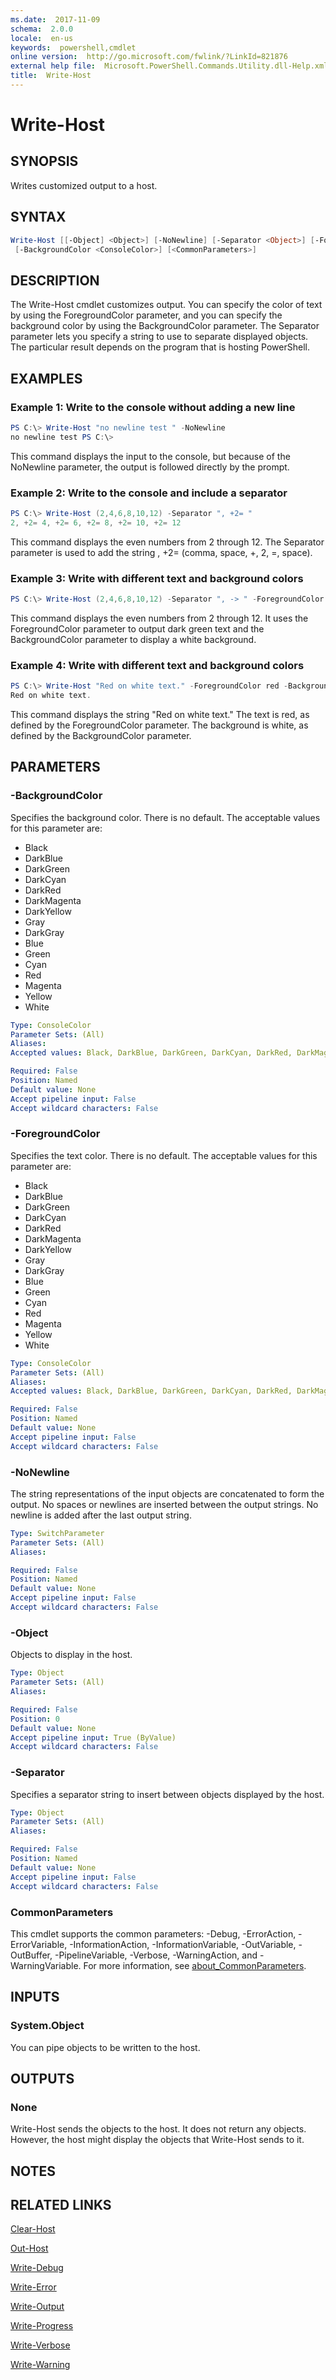 ```yaml
---
ms.date:  2017-11-09
schema:  2.0.0
locale:  en-us
keywords:  powershell,cmdlet
online version:  http://go.microsoft.com/fwlink/?LinkId=821876
external help file:  Microsoft.PowerShell.Commands.Utility.dll-Help.xml
title:  Write-Host
---
```


# Write-Host

## SYNOPSIS

Writes customized output to a host.

## SYNTAX

```powershell
Write-Host [[-Object] <Object>] [-NoNewline] [-Separator <Object>] [-ForegroundColor <ConsoleColor>]
 [-BackgroundColor <ConsoleColor>] [<CommonParameters>]
```

## DESCRIPTION

The Write-Host cmdlet customizes output.
You can specify the color of text by using the ForegroundColor parameter, and you can specify the background color by using the BackgroundColor parameter.
The Separator parameter lets you specify a string to use to separate displayed objects.
The particular result depends on the program that is hosting PowerShell.

## EXAMPLES

### Example 1: Write to the console without adding a new line

```powershell
PS C:\> Write-Host "no newline test " -NoNewline
no newline test PS C:\>
```

This command displays the input to the console, but because of the NoNewline parameter, the output is followed directly by the prompt.

### Example 2: Write to the console and include a separator

```powershell
PS C:\> Write-Host (2,4,6,8,10,12) -Separator ", +2= "
2, +2= 4, +2= 6, +2= 8, +2= 10, +2= 12
```

This command displays the even numbers from 2 through 12.
The Separator parameter is used to add the string , +2= (comma, space, +, 2, =, space).

### Example 3: Write with different text and background colors

```powershell
PS C:\> Write-Host (2,4,6,8,10,12) -Separator ", -> " -ForegroundColor DarkGreen -BackgroundColor White
```

This command displays the even numbers from 2 through 12.
It uses the ForegroundColor parameter to output dark green text and the BackgroundColor parameter to display a white background.

### Example 4: Write with different text and background colors

```powershell
PS C:\> Write-Host "Red on white text." -ForegroundColor red -BackgroundColor white
Red on white text.
```

This command displays the string "Red on white text." The text is red, as defined by the ForegroundColor parameter.
The background is white, as defined by the BackgroundColor parameter.

## PARAMETERS

### -BackgroundColor

Specifies the background color.
There is no default.
The acceptable values for this parameter are:

- Black
- DarkBlue
- DarkGreen
- DarkCyan
- DarkRed
- DarkMagenta
- DarkYellow
- Gray
- DarkGray
- Blue
- Green
- Cyan
- Red
- Magenta
- Yellow
- White

```yaml
Type: ConsoleColor
Parameter Sets: (All)
Aliases:
Accepted values: Black, DarkBlue, DarkGreen, DarkCyan, DarkRed, DarkMagenta, DarkYellow, Gray, DarkGray, Blue, Green, Cyan, Red, Magenta, Yellow, White

Required: False
Position: Named
Default value: None
Accept pipeline input: False
Accept wildcard characters: False
```

### -ForegroundColor

Specifies the text color.
There is no default.
The acceptable values for this parameter are:

- Black
- DarkBlue
- DarkGreen
- DarkCyan
- DarkRed
- DarkMagenta
- DarkYellow
- Gray
- DarkGray
- Blue
- Green
- Cyan
- Red
- Magenta
- Yellow
- White

```yaml
Type: ConsoleColor
Parameter Sets: (All)
Aliases:
Accepted values: Black, DarkBlue, DarkGreen, DarkCyan, DarkRed, DarkMagenta, DarkYellow, Gray, DarkGray, Blue, Green, Cyan, Red, Magenta, Yellow, White

Required: False
Position: Named
Default value: None
Accept pipeline input: False
Accept wildcard characters: False
```

### -NoNewline

The string representations of the input objects are concatenated to form the output.
No spaces or newlines are inserted between the output strings.
No newline is added after the last output string.

```yaml
Type: SwitchParameter
Parameter Sets: (All)
Aliases:

Required: False
Position: Named
Default value: None
Accept pipeline input: False
Accept wildcard characters: False
```

### -Object

Objects to display in the host.

```yaml
Type: Object
Parameter Sets: (All)
Aliases:

Required: False
Position: 0
Default value: None
Accept pipeline input: True (ByValue)
Accept wildcard characters: False
```

### -Separator
Specifies a separator string to insert between objects displayed by the host.

```yaml
Type: Object
Parameter Sets: (All)
Aliases:

Required: False
Position: Named
Default value: None
Accept pipeline input: False
Accept wildcard characters: False
```

### CommonParameters

This cmdlet supports the common parameters: -Debug, -ErrorAction, -ErrorVariable,
-InformationAction, -InformationVariable, -OutVariable, -OutBuffer, -PipelineVariable, -Verbose,
-WarningAction, and -WarningVariable. For more information, see
[about_CommonParameters](http://go.microsoft.com/fwlink/?LinkID=113216).

## INPUTS

### System.Object

You can pipe objects to be written to the host.

## OUTPUTS

### None

Write-Host sends the objects to the host.
It does not return any objects.
However, the host might display the objects that Write-Host sends to it.

## NOTES

## RELATED LINKS

[Clear-Host](../Microsoft.PowerShell.Core/Functions/Clear-Host.md)

[Out-Host](../Microsoft.PowerShell.Core/Out-Host.md)

[Write-Debug](Write-Debug.md)

[Write-Error](Write-Error.md)

[Write-Output](Write-Output.md)

[Write-Progress](Write-Progress.md)

[Write-Verbose](Write-Verbose.md)

[Write-Warning](Write-Warning.md)

